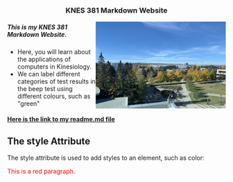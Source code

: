 ### <div align="center"> KNES 381 Markdown Website 

<p> <img align="right" width="300" height="200" src="IMG_8609.JPG"> </p>

##### <div align="left"> This is my KNES 381 Markdown Website.
* Here, you will learn about the applications of computers in Kinesiology. 
* We can label different categories of test results in the beep test using different colours, such as "green"

#### [Here is the link to my readme.md file](README.md)


<!DOCTYPE html>
<html>
<body>

<h2>The style Attribute</h2>
<p>The style attribute is used to add styles to an element, such as color:</p>

<p style="color:red;">This is a red paragraph.</p>

</body>
</html>
